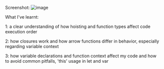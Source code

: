 Screenshot:
![image](https://github.com/user-attachments/assets/77428e02-198c-406d-8c42-5593151611dd)

What I've learnt:

1: a clear understanding of how hoisting and function types affect code execution order

2: how closures work and how arrow functions differ in behavior, especially regarding variable context

3: how variable declarations and function context affect my code and how to avoid common pitfalls, 'this' usage in let and var
